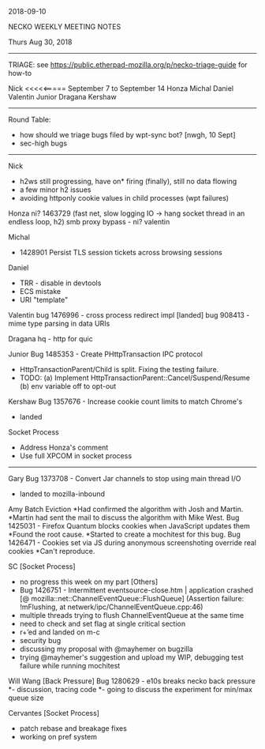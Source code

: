 2018-09-10

NECKO WEEKLY MEETING NOTES

Thurs Aug 30, 2018

-----------------------------------------------
TRIAGE: see https://public.etherpad-mozilla.org/p/necko-triage-guide for how-to

Nick <<<<<===== September 7 to September 14
Honza
Michal 
Daniel
Valentin
Junior 
Dragana
Kershaw 

----------------------------------------------
Round Table:
- how should we triage bugs filed by wpt-sync bot? [nwgh, 10 Sept]
- sec-high bugs


----------------
Nick
- h2ws still progressing, have on* firing (finally), still no data flowing
- a few minor h2 issues
- avoiding httponly cookie values in child processes (wpt failures)

Honza
ni? 1463729 (fast net, slow logging IO -> hang socket thread in an endless loop, h2)
smb proxy bypass - ni? valentin

Michal
 - 1428901 Persist TLS session tickets across browsing sessions

Daniel
 - TRR - disable in devtools
 - ECS mistake
 - URI "template"

Valentin
bug 1476996 - cross process redirect impl [landed]
bug 908413 - mime type parsing in data URIs

Dragana
hq - http for quic

Junior
Bug 1485353 - Create PHttpTransaction IPC protocol
- HttpTransactionParent/Child is split. Fixing the testing failure.
- TODO: 
(a) Implement HttpTransactionParent::Cancel/Suspend/Resume
(b) env variable off to opt-out

Kershaw
Bug 1357676 - Increase cookie count limits to match Chrome's 
 - landed

Socket Process
 - Address Honza's comment
 - Use full XPCOM in socket process

-----------
Gary
Bug 1373708 - Convert Jar channels to stop using main thread I/O
- landed to mozilla-inbound

Amy
Batch Eviction
*Had confirmed the algorithm with Josh and Martin.
*Martin had sent the mail to discuss the algorithm with Mike West.
Bug 1425031 - Firefox Quantum blocks cookies when JavaScript updates them
*Found the root cause.
*Started to create a mochitest for this bug.
Bug 1426471 - Cookies set via JS during anonymous screenshoting override real cookies
*Can't reproduce.


SC
[Socket Process]
- no progress this week on my part
[Others]
- Bug 1426751 - Intermittent eventsource-close.htm | application crashed [@ mozilla::net::ChannelEventQueue::FlushQueue] (Assertion failure: !mFlushing, at netwerk/ipc/ChannelEventQueue.cpp:46)
 - multiple threads trying to flush ChannelEventQueue at the same time
 - need to check and set flag at single critical section
 - r+’ed and landed on m-c
- security bug
 - discussing my proposal with @mayhemer on bugzilla
 - trying @mayhemer's suggestion and upload my WIP, debugging test failure while running mochitest 
 
 Will Wang
[Back Pressure]
Bug 1280629 - e10s breaks necko back pressure
*- discussion, tracing code
*- going to discuss the experiment for min/max queue size

Cervantes
[Socket Process]
- patch rebase and breakage fixes
- working on pref system
